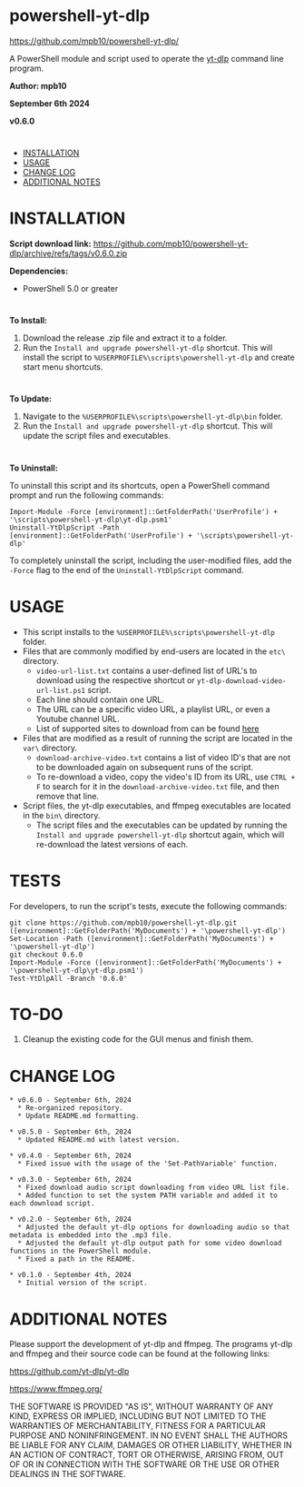 # powershell-yt-dlp

https://github.com/mpb10/powershell-yt-dlp/

A PowerShell module and script used to operate the [yt-dlp](https://github.com/yt-dlp/yt-dlp) command line program.

**Author: mpb10**

**September 6th 2024**

**v0.6.0**

#

 - [INSTALLATION](#installation)
 - [USAGE](#usage)
 - [CHANGE LOG](#change-log)
 - [ADDITIONAL NOTES](#additional-notes)
 
#

# INSTALLATION

**Script download link:** https://github.com/mpb10/powershell-yt-dlp/archive/refs/tags/v0.6.0.zip

**Dependencies:**

* PowerShell 5.0 or greater

#

**To Install:** 

1. Download the release .zip file and extract it to a folder.
1. Run the `Install and upgrade powershell-yt-dlp` shortcut. This will install the script to `%USERPROFILE%\scripts\powershell-yt-dlp` and create start menu shortcuts.

#

**To Update:**

1. Navigate to the `%USERPROFILE%\scripts\powershell-yt-dlp\bin` folder.
1. Run the `Install and upgrade powershell-yt-dlp` shortcut. This will update the script files and executables.

#

**To Uninstall:**

To uninstall this script and its shortcuts, open a PowerShell command prompt and run the following commands:

```
Import-Module -Force [environment]::GetFolderPath('UserProfile') + '\scripts\powershell-yt-dlp\yt-dlp.psm1'
Uninstall-YtDlpScript -Path [environment]::GetFolderPath('UserProfile') + '\scripts\powershell-yt-dlp'
```

To completely uninstall the script, including the user-modified files, add the `-Force` flag to the end of the `Uninstall-YtDlpScript` command.

# USAGE

* This script installs to the `%USERPROFILE%\scripts\powershell-yt-dlp` folder.
* Files that are commonly modified by end-users are located in the `etc\` directory.
  * `video-url-list.txt` contains a user-defined list of URL's to download using the respective shortcut or `yt-dlp-download-video-url-list.ps1` script.
  * Each line should contain one URL.
  * The URL can be a specific video URL, a playlist URL, or even a Youtube channel URL.
  * List of supported sites to download from can be found [here](https://github.com/yt-dlp/yt-dlp/blob/master/supportedsites.md)
* Files that are modified as a result of running the script are located in the `var\` directory.
  * `download-archive-video.txt` contains a list of video ID's that are not to be downloaded again on subsequent runs of the script.
  * To re-download a video, copy the video's ID from its URL, use `CTRL + F` to search for it in the `download-archive-video.txt` file, and then remove that line.
* Script files, the yt-dlp executables, and ffmpeg executables are located in the `bin\` directory.
  * The script files and the executables can be updated by running the `Install and upgrade powershell-yt-dlp` shortcut again, which will re-download the latest versions of each.

# TESTS

For developers, to run the script's tests, execute the following commands:

```
git clone https://github.com/mpb10/powershell-yt-dlp.git ([environment]::GetFolderPath('MyDocuments') + '\powershell-yt-dlp')
Set-Location -Path ([environment]::GetFolderPath('MyDocuments') + '\powershell-yt-dlp')
git checkout 0.6.0
Import-Module -Force ([environment]::GetFolderPath('MyDocuments') + '\powershell-yt-dlp\yt-dlp.psm1')
Test-YtDlpAll -Branch '0.6.0'
```

# TO-DO

1. Cleanup the existing code for the GUI menus and finish them.

# CHANGE LOG

```
* v0.6.0 - September 6th, 2024
  * Re-organized repository.
  * Update README.md formatting.

* v0.5.0 - September 6th, 2024
  * Updated README.md with latest version.

* v0.4.0 - September 6th, 2024
  * Fixed issue with the usage of the 'Set-PathVariable' function.

* v0.3.0 - September 6th, 2024
  * Fixed download audio script downloading from video URL list file.
  * Added function to set the system PATH variable and added it to each download script.

* v0.2.0 - September 6th, 2024
  * Adjusted the default yt-dlp options for downloading audio so that metadata is embedded into the .mp3 file.
  * Adjusted the default yt-dlp output path for some video download functions in the PowerShell module.
  * Fixed a path in the README.

* v0.1.0 - September 4th, 2024
  * Initial version of the script.
```

# ADDITIONAL NOTES

Please support the development of yt-dlp and ffmpeg. The programs yt-dlp and ffmpeg and their source code can be found at the following links:

https://github.com/yt-dlp/yt-dlp

https://www.ffmpeg.org/


THE SOFTWARE IS PROVIDED "AS IS", WITHOUT WARRANTY OF ANY KIND, EXPRESS OR IMPLIED, INCLUDING BUT NOT LIMITED TO THE WARRANTIES OF MERCHANTABILITY, FITNESS FOR A PARTICULAR PURPOSE AND NONINFRINGEMENT. IN NO EVENT SHALL THE AUTHORS BE LIABLE FOR ANY CLAIM, DAMAGES OR OTHER LIABILITY, WHETHER IN AN ACTION OF CONTRACT, TORT OR OTHERWISE, ARISING FROM, OUT OF OR IN CONNECTION WITH THE SOFTWARE OR THE USE OR OTHER DEALINGS IN THE SOFTWARE.
